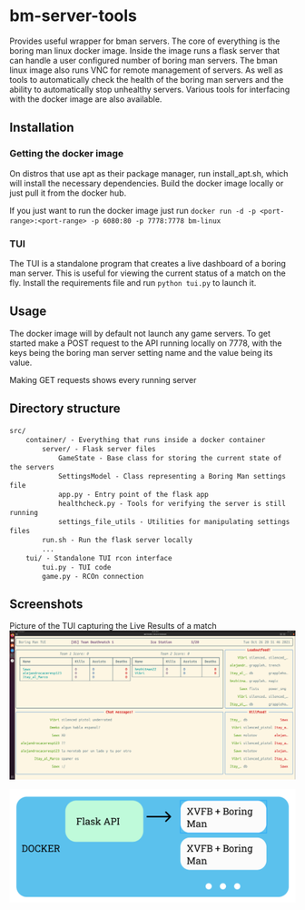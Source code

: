 # bm-server-tools
Provides useful wrapper for bman servers. The core of everything is the boring man linux docker image. Inside the image runs a flask server that can handle a user configured number of boring man servers. The bman linux image also runs VNC for remote management of servers. As well as tools to automatically check the health of the boring man servers and the ability to automatically stop unhealthy servers. Various tools for interfacing with the docker image are also available. 

## Installation
### Getting the docker image

On distros that use apt as their package manager, run install_apt.sh, which will install the necessary dependencies. Build the docker image locally or just pull it from the docker hub.

If you just want to run the docker image just run `docker run -d -p <port-range>:<port-range> -p 6080:80 -p 7778:7778 bm-linux`


### TUI 

The TUI is a standalone program that creates a live dashboard of a boring man server. This is useful for viewing the current status of a match on the fly. Install the requirements file and run `python tui.py` to launch it.

## Usage 

The docker image will by default not launch any game servers. To get started make a POST request to the API running locally on 7778, with the keys being the boring man server setting name and the value being its value.

Making GET requests shows every running server
 
## Directory structure

```
src/
    container/ - Everything that runs inside a docker container
        server/ - Flask server files
            GameState - Base class for storing the current state of the servers
            SettingsModel - Class representing a Boring Man settings file
            app.py - Entry point of the flask app
            healthcheck.py - Tools for verifying the server is still running
            settings_file_utils - Utilities for manipulating settings files
        run.sh - Run the flask server locally
        ...
    tui/ - Standalone TUI rcon interface
        tui.py - TUI code
        game.py - RCOn connection
``` 

## Screenshots

Picture of the TUI capturing the Live Results of a match
![TUI screenshot](screenshots/tui.png?raw=true "Boring Man TUI")

![TUI screenshot](screenshots/schema.PNG?raw=true "Boring Man TUI")
